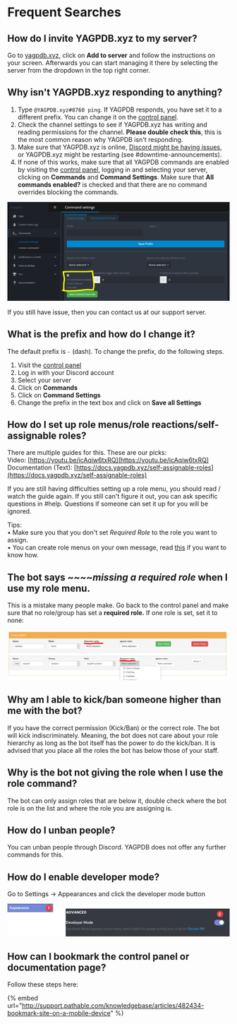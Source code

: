 # Frequent Searches

## How do I invite YAGPDB.xyz to my server?

Go to [yagpdb.xyz](https://yagpdb.xyz/), click on **Add to server** and follow the instructions on your screen. Afterwards you can start managing it there by selecting the server from the dropdown in the top right corner. 

## Why isn't YAGPDB.xyz responding to anything?

1.  Type `@YAGPDB.xyz#8760 ping`. If YAGPDB responds, you have set it to a different prefix. You can change it on the [control panel](https://yagpdb.xyz/manage).
2.  Check the channel settings to see if YAGPDB.xyz has writing and reading permissions for the channel. **Please double check this**, this is the most common reason why YAGPDB isn't responding. 
3.  Make sure that YAGPDB.xyz is online, [Discord might be having issues](https://status.discordapp.com/), or YAGPDB.xyz might be restarting \(see \#downtime-announcements\).
4.  If none of this works, make sure that all YAGPDB commands are enabled by visiting the [control panel](https://yagpdb.xyz/), logging in and selecting your server, clicking on **Commands** and **Command Settings**. Make sure that **All commands enabled?** is checked and that there are no command overrides blocking the commands.

![](../.gitbook/assets/unknown.png)

If you still have issue, then you can contact us at our support server. 

## What is the prefix and how do I change it?

 The default prefix is `-` \(dash\). To change the prefix, do the following steps.

1. Visit the [control panel](https://yagpdb.xyz/manage)  
2. Log in with your Discord account  
3. Select your server  
4. Click on **Commands**  
5. Click on **Command Settings**  
6. Change the prefix in the text box and click on **Save all Settings**

## How do I set up role menus/role reactions/self-assignable roles?

There are multiple guides for this. These are our picks:   
Video: [https://youtu.be/icAqiw6txRQ](https://youtu.be/icAqiw6txRQ)   
Documentation \(Text\): [https://docs.yagpdb.xyz/self-assignable-roles](https://docs.yagpdb.xyz/self-assignable-roles) 

If you are still having difficulties setting up a role menu, you should read / watch the guide again. If you still can't figure it out, you can ask specific questions in \#help. Questions if someone can set it up for you will be ignored. 

Tips:   
• Make sure you that you don't set _Required Role_ to the role you want to assign.  
• You can create role menus on your own message, read [this](https://docs.yagpdb.xyz/self-assignable-roles#custom-message) if you want to know how.

## The bot says ~~~~_missing a required role_ when I use my role menu.

This is a mistake many people make. Go back to the control panel and make sure that no role/group has set a **required role.** If one role is set, set it to none:

![](../.gitbook/assets/rolee.PNG)

## Why am I able to kick/ban someone higher than me with the bot?

If you have the correct permission \(Kick/Ban\) or the correct role. The bot will kick indiscriminately. Meaning, the bot does not care about your role hierarchy as long as the bot itself has the power to do the kick/ban. It is advised that you place all the roles the bot has below those of your staff.

## Why is the bot not giving the role when I use the role command?

The bot can only assign roles that are below it, double check where the bot role is on the list and where the role you are assigning is. 

## How do I unban people?

You can unban people through Discord. YAGPDB does not offer any further commands for this.

## How do I enable developer mode?

Go to Settings -&gt; Appearances and click the developer mode button

![](../.gitbook/assets/qq5mghr.png)

## How can I bookmark the control panel or documentation page?

Follow these steps here:

{% embed url="http://support.pathable.com/knowledgebase/articles/482434-bookmark-site-on-a-mobile-device" %}





